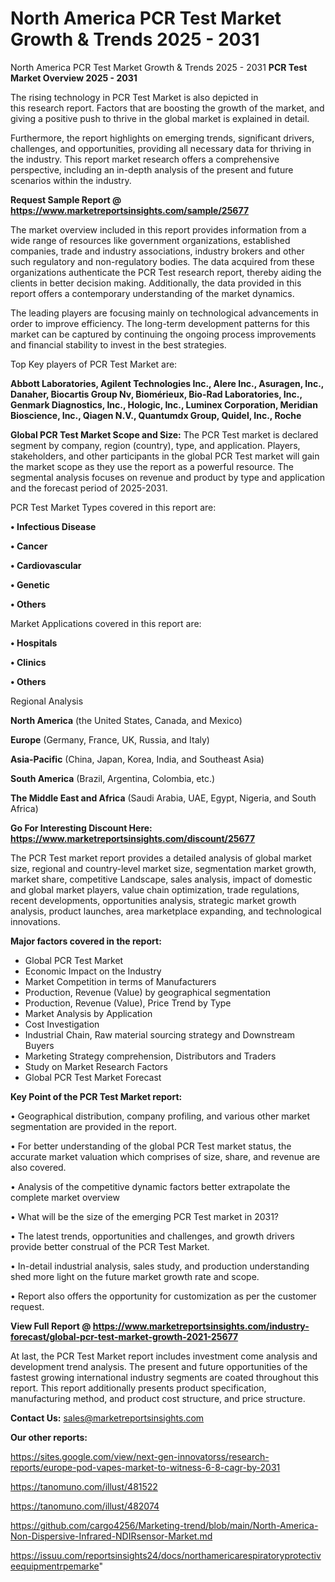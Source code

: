 # North America PCR Test Market Growth & Trends 2025 - 2031
 North America PCR Test Market Growth & Trends 2025 - 2031
<Strong> PCR Test Market Overview 2025 - 2031</strong>

The rising technology in PCR Test Market is also depicted in this research report. Factors that are boosting the growth of the market, and giving a positive push to thrive in the global market is explained in detail.

Furthermore, the report highlights on emerging trends, significant drivers, challenges, and opportunities, providing all necessary data for thriving in the industry. This report market research offers a comprehensive perspective, including an in-depth analysis of the present and future scenarios within the industry.

<strong>Request Sample Report @ <a href=https://www.marketreportsinsights.com/sample/25677>https://www.marketreportsinsights.com/sample/25677</a></strong>

The market overview included in this report provides information from a wide range of resources like government organizations, established companies, trade and industry associations, industry brokers and other such regulatory and non-regulatory bodies. The data acquired from these organizations authenticate the PCR Test research report, thereby aiding the clients in better decision making. Additionally, the data provided in this report offers a contemporary understanding of the market dynamics.

The leading players are focusing mainly on technological advancements in order to improve efficiency. The long-term development patterns for this market can be captured by continuing the ongoing process improvements and financial stability to invest in the best strategies.

Top Key players of PCR Test Market are:

<strong>Abbott Laboratories, Agilent Technologies Inc., Alere Inc., Asuragen, Inc., Danaher, Biocartis Group Nv, Biomérieux, Bio-Rad Laboratories, Inc., Genmark Diagnostics, Inc., Hologic, Inc., Luminex Corporation, Meridian Bioscience, Inc., Qiagen N.V., Quantumdx Group, Quidel, Inc., Roche</strong>

<strong><b>Global PCR Test Market Scope and Size:</b></strong>
The PCR Test market is declared segment by company, region (country), type, and application. Players, stakeholders, and other participants in the global PCR Test market will gain the market scope as they use the report as a powerful resource. The segmental analysis focuses on revenue and product by type and application and the forecast period of 2025-2031.

PCR Test Market Types covered in this report are:

<strong>• Infectious Disease

• Cancer

• Cardiovascular

• Genetic

• Others</strong>

Market Applications covered in this report are:

<strong>• Hospitals

• Clinics

• Others</strong> 

Regional Analysis

<strong>North America</strong> (the United States, Canada, and Mexico)

<strong>Europe</strong> (Germany, France, UK, Russia, and Italy)

<strong>Asia-Pacific</strong> (China, Japan, Korea, India, and Southeast Asia)

<strong>South America</strong> (Brazil, Argentina, Colombia, etc.)

<strong>The Middle East and Africa</strong> (Saudi Arabia, UAE, Egypt, Nigeria, and South Africa)

<strong>Go For Interesting Discount Here: <a href=https://www.marketreportsinsights.com/discount/25677>https://www.marketreportsinsights.com/discount/25677</a></strong>

The PCR Test market report provides a detailed analysis of global market size, regional and country-level market size, segmentation market growth, market share, competitive Landscape, sales analysis, impact of domestic and global market players, value chain optimization, trade regulations, recent developments, opportunities analysis, strategic market growth analysis, product launches, area marketplace expanding, and technological innovations.

<strong><b>Major factors covered in the report:</b></strong>
<ul>
  <li>Global PCR Test Market </li>
  <li>Economic Impact on the Industry</li>
  <li>Market Competition in terms of Manufacturers</li>
  <li>Production, Revenue (Value) by geographical segmentation</li>
  <li>Production, Revenue (Value), Price Trend by Type</li>
  <li>Market Analysis by Application</li>
  <li>Cost Investigation</li>
  <li>Industrial Chain, Raw material sourcing strategy and Downstream Buyers</li>
  <li>Marketing Strategy comprehension, Distributors and Traders</li>
  <li>Study on Market Research Factors</li>
  <li>Global PCR Test Market Forecast</li>
</ul>

<strong><b>Key Point of the PCR Test Market report:</b></strong>

• Geographical distribution, company profiling, and various other market segmentation are provided in the report.

• For better understanding of the global PCR Test market status, the accurate market valuation which comprises of size, share, and revenue are also covered.

• Analysis of the competitive dynamic factors better extrapolate the complete market overview

• What will be the size of the emerging PCR Test market in 2031?

• The latest trends, opportunities and challenges, and growth drivers provide better construal of the PCR Test Market.

• In-detail industrial analysis, sales study, and production understanding shed more light on the future market growth rate and scope.

• Report also offers the opportunity for customization as per the customer request.

<strong><b>View Full Report @ <a href=https://www.marketreportsinsights.com/industry-forecast/global-pcr-test-market-growth-2021-25677>https://www.marketreportsinsights.com/industry-forecast/global-pcr-test-market-growth-2021-25677</a></b></strong>


At last, the PCR Test Market report includes investment come analysis and development trend analysis. The present and future opportunities of the fastest growing international industry segments are coated throughout this report. This report additionally presents product specification, manufacturing method, and product cost structure, and price structure.

<strong>Contact Us:</strong>
sales@marketreportsinsights.com

<strong>Our other reports:</strong>

<a href=https://sites.google.com/view/next-gen-innovatorss/research-reports/europe-pod-vapes-market-to-witness-6-8-cagr-by-2031>https://sites.google.com/view/next-gen-innovatorss/research-reports/europe-pod-vapes-market-to-witness-6-8-cagr-by-2031</a>

<a href=https://tanomuno.com/illust/481522>https://tanomuno.com/illust/481522</a>

<a href=https://tanomuno.com/illust/482074>https://tanomuno.com/illust/482074</a>

<a href=https://github.com/cargo4256/Marketing-trend/blob/main/North-America-Non-Dispersive-Infrared-NDIRsensor-Market.md>https://github.com/cargo4256/Marketing-trend/blob/main/North-America-Non-Dispersive-Infrared-NDIRsensor-Market.md</a>

<a href=https://issuu.com/reportsinsights24/docs/northamericarespiratoryprotectiveequipmentrpemarke>https://issuu.com/reportsinsights24/docs/northamericarespiratoryprotectiveequipmentrpemarke</a>"
